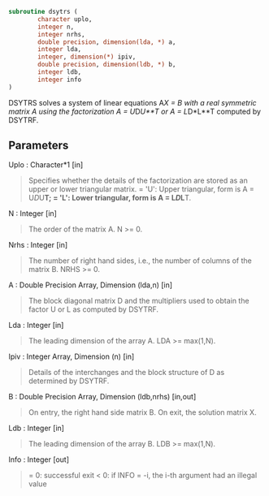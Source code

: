 ```fortran
subroutine dsytrs (
		character uplo,
		integer n,
		integer nrhs,
		double precision, dimension(lda, *) a,
		integer lda,
		integer, dimension(*) ipiv,
		double precision, dimension(ldb, *) b,
		integer ldb,
		integer info
)
```

 DSYTRS solves a system of linear equations A*X = B with a real
 symmetric matrix A using the factorization A = U*D*U**T or
 A = L*D*L**T computed by DSYTRF.

## Parameters
Uplo : Character*1 [in]
> Specifies whether the details of the factorization are stored
> as an upper or lower triangular matrix.
> = 'U':  Upper triangular, form is A = U*D*U**T;
> = 'L':  Lower triangular, form is A = L*D*L**T.

N : Integer [in]
> The order of the matrix A.  N >= 0.

Nrhs : Integer [in]
> The number of right hand sides, i.e., the number of columns
> of the matrix B.  NRHS >= 0.

A : Double Precision Array, Dimension (lda,n) [in]
> The block diagonal matrix D and the multipliers used to
> obtain the factor U or L as computed by DSYTRF.

Lda : Integer [in]
> The leading dimension of the array A.  LDA >= max(1,N).

Ipiv : Integer Array, Dimension (n) [in]
> Details of the interchanges and the block structure of D
> as determined by DSYTRF.

B : Double Precision Array, Dimension (ldb,nrhs) [in,out]
> On entry, the right hand side matrix B.
> On exit, the solution matrix X.

Ldb : Integer [in]
> The leading dimension of the array B.  LDB >= max(1,N).

Info : Integer [out]
> = 0:  successful exit
> < 0:  if INFO = -i, the i-th argument had an illegal value

